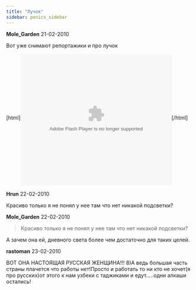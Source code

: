 ```yaml
---
title: "Лучок"
sidebar: ponics_sidebar
---
```


**Mole_Garden** 21-02-2010

Вот уже снимают репортажики и про лучок

[html]<object classid="clsid:d27cdb6e-ae6d-11cf-96b8-444553540000" codebase="http://download.macromedia.com/pub/shockwave/cabs/flash/swflash.cab#version=9,0,29,0" width="408" height="356" id="flvplayer" align="middle"><param name="allowScriptAccess" value="always" /><param name="allowFullScreen" value="true" /><param name="movie" value="http://www.vesti.ru/i/vesti_14_02_2010.swf?vid=252411&autostart=false" /><param name="quality" value="high" /><param name="wmode" value="transparent" /><param name="devicefont" value="true" /><param name="bgcolor" value="#000000" /><param name="vid" value="252411" /><embed src="http://www.vesti.ru/i/vesti_14_02_2010.swf?vid=252411&autostart=false" quality="high" devicefont="true" bgcolor="#000000" width="408" height="356" name="flvplayer" align="middle" allowScriptAccess="always" allowFullScreen="true" type="application/x-shockwave-flash" pluginspage="http://www.macromedia.com/go/getflashplayer" /></object>[/html]


**Hrun** 22-02-2010

Красиво только я не понял у нее там что нет никакой подсветки?


**Mole_Garden** 22-02-2010

> Красиво только я не понял у нее там что нет никакой подсветки?

А зачем она ей, дневного света более чем достаточно для таких целей. 


**rastoman** 23-02-2010

ВОТ ОНА НАСТОЯЩАЯ РУССКАЯ ЖЕНЩИНА!!! 8)А ведь большая часть страны плачется что работы нет!Просто и работать то ни кто не хочет(я про русских)от этого к нам узбеки с таджиками и едут.....одни алкаши остались!


